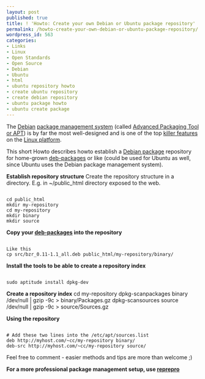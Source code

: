 ```yaml
---
layout: post
published: true
title: ! 'Howto: Create your own Debian or Ubuntu package repository'
permalink: /howto-create-your-own-debian-or-ubuntu-package-repository/
wordpress_id: 563
categories:
- Links
- Linux
- Open Standards
- Open Source
- Debian
- Ubuntu
- html
- ubuntu repository howto
- create ubuntu repository
- create debian repository
- ubuntu package howto
- ubuntu create package
---
```



The <a href="http://en.wikipedia.org/wiki/Debian">Debian</a> <a href="http://en.wikipedia.org/wiki/Package_management_system">package management system</a> (called <a href="http://en.wikipedia.org/wiki/Advanced_Packaging_Tool">Advanced Packaging Tool or APT</a>) is by far the most well-designed and is one of the top <a href="http://en.wikipedia.org/wiki/Killer_application">killer features</a> on the <a href="http://en.wikipedia.org/wiki/Linux">Linux platform</a>.

This short Howto describes howto establish a <a href="http://en.wikipedia.org/wiki/Deb_(file_format)">Debian package</a> repository for home-grown <a href="http://en.wikipedia.org/wiki/Deb_(file_format)">deb-packages</a> or like (could be used for Ubuntu as well, since Ubuntu uses the Debian package management system).


<strong>Establish repository structure</strong>
Create the repository structure in a directory. E.g. in ~/public_html directory exposed to the web.


```

cd public_html
mkdir my-repository
cd my-repository
mkdir binary
mkdir source

```






<strong>Copy your <a href="http://en.wikipedia.org/wiki/Deb_(file_format)">deb-packages</a> into the repository</strong>

```

Like this
cp src/bzr_0.11-1.1_all.deb public_html/my-repository/binary/

```


<strong>Install the tools to be able to create a repository index</strong>

```

sudo aptitude install dpkg-dev

```


<strong>Create a repository index</strong>
cd my-repository
dpkg-scanpackages binary /dev/null | gzip -9c > binary/Packages.gz
dpkg-scansources source /dev/null | gzip -9c > source/Sources.gz

<strong>Using the repository</strong>


```

# Add these two lines into the /etc/apt/sources.list
deb http://myhost.com/~cc/my-repository binary/
deb-src http://myhost.com/~cc/my-repository source/

```



Feel free to comment - easier methods and tips are more than welcome ;)


<strong>For a more professional package management setup, use <a href="http://www.debian-administration.org/articles/286">reprepro</a></strong>
